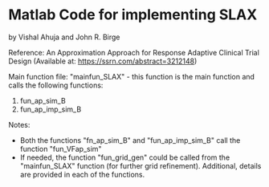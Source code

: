 # Matlab Code for implementing SLAX
by Vishal Ahuja and John R. Birge

Reference: An Approximation Approach for Response Adaptive Clinical Trial Design (Available at: https://ssrn.com/abstract=3212148)

Main function file: "mainfun_SLAX" - this function is the main function and calls the following functions:
1) fun_ap_sim_B
2) fun_ap_imp_sim_B

Notes:
- Both the functions "fn_ap_sim_B" and "fun_ap_imp_sim_B" call the function "fun_VFap_sim"
- If needed, the function "fun_grid_gen" could be called from the "mainfun_SLAX" function (for further grid refinement). Additional, details are provided in each of the functions.

